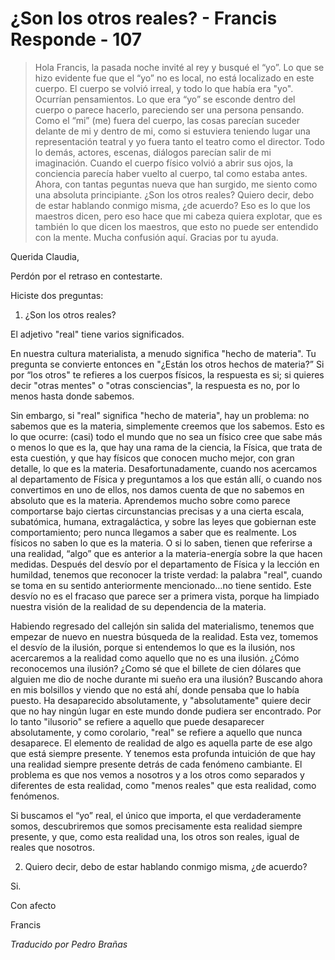 # ¿Son los otros reales? - Francis Responde - 107

>Hola Francis, la pasada noche invité al rey y busqué el “yo”. Lo que se hizo evidente fue que el “yo” no es local, no está localizado en este cuerpo. El cuerpo se volvió irreal, y todo lo que había era "yo". Ocurrían pensamientos. Lo que era “yo” se esconde dentro del cuerpo o parece hacerlo, pareciendo ser una persona pensando. Como el “mi” (me) fuera del cuerpo, las cosas parecían suceder delante de mi y dentro de mi, como si estuviera teniendo lugar una representación teatral y yo fuera tanto el teatro como el director. Todo lo demás, actores, escenas, diálogos parecían salir de mi imaginación. Cuando el cuerpo físico volvió a abrir sus ojos, la conciencia parecía haber vuelto al cuerpo, tal como estaba antes. Ahora, con tantas peguntas nueva que han surgido, me siento como una absoluta principiante. ¿Son los otros reales? Quiero decir, debo de estar hablando conmigo misma, ¿de acuerdo? Eso es lo que los maestros dicen, pero eso hace que mi cabeza quiera explotar, que es también lo que dicen los maestros, que esto no puede ser entendido con la mente. Mucha confusión aquí. Gracias por tu ayuda.

Querida Claudia,

Perdón por el retraso en contestarte.

Hiciste dos preguntas:

1. ¿Son los otros reales?

El adjetivo "real" tiene varios significados.

En nuestra cultura materialista, a menudo significa "hecho de materia". Tu pregunta se convierte entonces en "¿Están los otros hechos de materia?” Si por “los otros" te refieres a los cuerpos físicos, la respuesta es si; si quieres decir "otras mentes" o "otras consciencias", la respuesta es no, por lo menos hasta donde sabemos.

Sin embargo, si "real" significa "hecho de materia", hay un problema: no sabemos que es la materia, simplemente creemos que los sabemos. Esto es lo que ocurre: (casi) todo el mundo que no sea un físico cree que sabe más o menos lo que es la, que hay una rama de la ciencia, la Física, que trata de esta cuestión, y que hay físicos que conocen mucho mejor, con gran detalle, lo que es la materia. Desafortunadamente, cuando nos acercamos al departamento de Física y preguntamos a los que están allí, o cuando nos convertimos en uno de ellos, nos damos cuenta de que no sabemos en absoluto que es la materia. Aprendemos mucho sobre como parece comportarse bajo ciertas circunstancias precisas y a una cierta escala, subatómica, humana, extragaláctica, y sobre las leyes que gobiernan este comportamiento; pero nunca llegamos a saber que es realmente. Los físicos no saben lo que es la materia. O si lo saben, tienen que referirse a una realidad, “algo” que es anterior a la materia-energía sobre la que hacen medidas. Después del desvío por el departamento de Física y la lección en humildad, tenemos que reconocer la triste verdad: la palabra "real", cuando se toma en su sentido anteriormente mencionado…no tiene sentido. Este desvío no es el fracaso que parece ser a primera vista, porque ha limpiado nuestra visión de la realidad de su dependencia de la materia.

Habiendo regresado del callejón sin salida del materialismo, tenemos que empezar de nuevo en nuestra búsqueda de la realidad. Esta vez, tomemos el desvío de la ilusión, porque si entendemos lo que es la ilusión, nos acercaremos a la realidad como aquello que no es una ilusión. ¿Cómo reconocemos una ilusión? ¿Como sé que el billete de cien dólares que alguien me dio de noche durante mi sueño era una ilusión? Buscando ahora en mis bolsillos y viendo que no está ahí, donde pensaba que lo había puesto. Ha desaparecido absolutamente, y "absolutamente" quiere decir que no hay ningún lugar en este mundo donde pudiera ser encontrado. Por lo tanto "ilusorio" se refiere a aquello que puede desaparecer absolutamente, y como corolario, "real" se refiere a aquello que nunca desaparece. El elemento de realidad de algo es aquella parte de ese algo que está siempre presente. Y tenemos esta profunda intuición de que hay una realidad siempre presente detrás de cada fenómeno cambiante. El problema es que nos vemos a nosotros y a los otros como separados y diferentes de esta realidad, como "menos reales" que esta realidad, como fenómenos.

Si buscamos el “yo” real, el único que importa, el que verdaderamente somos, descubriremos que somos precisamente esta realidad siempre presente, y que, como esta realidad una, los otros son reales, igual de reales que nosotros.

2. Quiero decir, debo de estar hablando conmigo misma, ¿de acuerdo?

Si.

Con afecto

Francis

_Traducido por Pedro Brañas_
